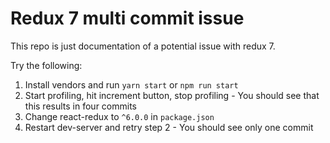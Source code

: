 # Redux 7 multi commit issue

This repo is just documentation of a potential issue with redux 7.

Try the following:

1. Install vendors and run `yarn start` or `npm run start`
2. Start profiling, hit increment button, stop profiling - You should see that this results in four commits
3. Change react-redux to `^6.0.0` in `package.json`
4. Restart dev-server and retry step 2 - You should see only one commit 